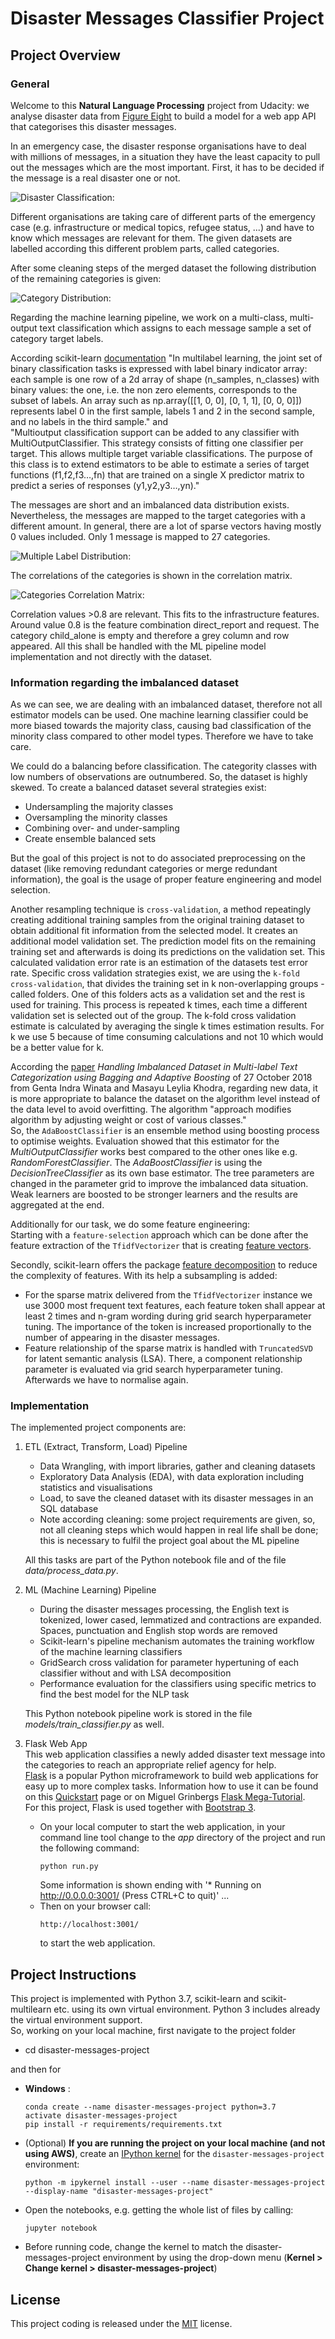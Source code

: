 [//]: # (Image References)

[image1]: ./images/CleanedDataset_disaster_messages_distr.PNG "Disaster Classification:"
[image2]: ./images/CleanedDataset_disaster_messages_categories_distr.PNG "Category Distribution:"
[image3]: ./images/CleanedDataset_disaster_messages_multipleCategoryLabelsDistribution.PNG "Multiple Label Distribution:"
[image4]: ./images/DisasterMessages_categories_correlationMatrix.PNG "Categories Correlation Matrix:"


# Disaster Messages Classifier Project

## Project Overview
### General
Welcome to this **Natural Language Processing** project from Udacity: we analyse disaster data from [Figure Eight](https://www.figure-eight.com/) to build a model for a web app API that categorises this disaster messages.

In an emergency case, the disaster response organisations have to deal with millions of messages, in a situation they have the least capacity to pull out the messages which are the most important. First, it has to be decided if the message is a real disaster one or not.

![Disaster Classification:][image1]


Different organisations are taking care of different parts of the emergency case (e.g. infrastructure or medical topics, refugee status, ...) and have to know which messages are relevant for them. The given datasets are labelled according this different problem parts, called categories.

After some cleaning steps of the merged dataset the following distribution of the remaining categories is given:

![Category Distribution:][image2]

Regarding the machine learning pipeline, we work on a multi-class, multi-output text classification which assigns to each message sample a set of category target labels.<br>

According scikit-learn [documentation](https://scikit-learn.org/stable/modules/multiclass.html) "In multilabel learning, the joint set of binary classification tasks is expressed with label binary indicator array: each sample is one row of a 2d array of shape (n_samples, n_classes) with binary values: the one, i.e. the non zero elements, corresponds to the subset of labels. An array such as np.array([[1, 0, 0], [0, 1, 1], [0, 0, 0]]) represents label 0 in the first sample, labels 1 and 2 in the second sample, and no labels in the third sample." and<br>
"Multioutput classification support can be added to any classifier with MultiOutputClassifier. This strategy consists of fitting one classifier per target. This allows multiple target variable classifications. The purpose of this class is to extend estimators to be able to estimate a series of target functions (f1,f2,f3…,fn) that are trained on a single X predictor matrix to predict a series of responses (y1,y2,y3…,yn)."

The messages are short and an imbalanced data distribution exists. Nevertheless, the messages are mapped to the target categories with a different amount. In general, there are a lot of sparse vectors having mostly 0 values included. Only 1 message is mapped to 27 categories.

![Multiple Label Distribution:][image3]

The correlations of the categories is shown in the correlation matrix.

![Categories Correlation Matrix:][image4]

Correlation values >0.8 are relevant. This fits to the infrastructure features. Around value 0.8 is the feature combination direct_report and request. The category child_alone is empty and therefore a grey column and row appeared. All this shall be handled with the ML pipeline model implementation and not directly with the dataset.

### Information regarding the imbalanced dataset
As we can see, we are dealing with an imbalanced dataset, therefore not all estimator models can be used. One machine learning classifier could be more biased towards the majority class, causing bad classification of the minority class compared to other model types. Therefore we have to take care.

We could do a balancing before classification. The categority classes with low numbers of observations are outnumbered. So, the dataset is highly skewed. To create a balanced dataset several strategies exist:
- Undersampling the majority classes
- Oversampling the minority classes
- Combining over- and under-sampling
- Create ensemble balanced sets

But the goal of this project is not to do associated preprocessing on the dataset (like removing redundant categories or merge redundant information), the goal is the usage of proper feature engineering and model selection.

Another resampling technique is `cross-validation`, a method repeatingly creating additional training samples from the original training dataset to obtain additional fit information from the selected model. It creates an additional model validation set. The prediction model fits on the remaining training set and afterwards is doing its predictions on the validation set. This calculated validation error rate is an estimation of the datasets test error rate. Specific cross validation strategies exist, we are using the `k-fold cross-validation`, that divides the training set in k non-overlapping groups - called folders. One of this folders acts as a validation set and the rest is used for training. This process is repeated k times, each time a different validation set is selected out of the group. The k-fold cross validation estimate is calculated by averaging the single k times estimation results. For k we use 5 because of time consuming calculations and not 10 which would be a better value for k.

According the [paper](https://arxiv.org/ftp/arxiv/papers/1810/1810.11612.pdf) <i>Handling Imbalanced Dataset in Multi-label Text Categorization using Bagging and Adaptive Boosting</i> of 27 October 2018 from Genta Indra Winata and Masayu Leylia Khodra, regarding new data, it is more appropriate to balance the dataset on the algorithm level instead of the data level to avoid overfitting. The algorithm "approach modifies algorithm by adjusting weight or cost of various classes."<br>
So, the `AdaBoostClassifier` is an ensemble method using boosting process to optimise weights. Evaluation showed that this estimator for the <i>MultiOutputClassifier</i> works best compared to the other ones like e.g. <i>RandomForestClassifier</i>. The <i>AdaBoostClassifier</i> is using the <i>DecisionTreeClassifier</i> as its own base estimator. The tree parameters are changed in the parameter grid to improve the imbalanced data situation. Weak learners are boosted to be stronger learners and the results are aggregated at the end.

Additionally for our task, we do some feature engineering:<br>
Starting with a `feature-selection` approach which can be done after the feature extraction of the `TfidfVectorizer` that is creating [feature vectors](https://scikit-learn.org/stable/modules/generated/sklearn.feature_extraction.text.TfidfVectorizer.html#sklearn.feature_extraction.text.TfidfVectorizer).

Secondly, scikit-learn offers the package [feature decomposition](https://scikit-learn.org/stable/modules/classes.html#module-sklearn.decomposition) to reduce the complexity of features. With its help a subsampling is added:
- For the sparse matrix delivered from the `TfidfVectorizer` instance we use 3000 most frequent text features, each feature token shall appear at least 2 times and n-gram wording during grid search hyperparameter tuning. The  importance of the token is increased proportionally to the number of appearing in the disaster messages.
- Feature relationship of the sparse matrix is handled with `TruncatedSVD` for latent semantic analysis (LSA). There, a component relationship parameter is evaluated via grid search hyperparameter tuning. Afterwards we have to normalise again.

### Implementation
The implemented project components are:
1. ETL (Extract, Transform, Load) Pipeline
   - Data Wrangling, with import libraries, gather and cleaning datasets
   - Exploratory Data Analysis (EDA), with data exploration including statistics and visualisations
   - Load, to save the cleaned dataset with its disaster messages in an SQL database
   - Note according cleaning: some project requirements are given, so, not all cleaning steps which would happen in real life shall be done; this is necessary to fulfil the project goal about the ML pipeline
   
   All this tasks are part of the Python notebook file and of the file <i>data/process_data.py</i>.

2. ML (Machine Learning) Pipeline
   - During the disaster messages processing, the English text is tokenized, lower cased, lemmatized and contractions are expanded. Spaces, punctuation and English stop words are removed
   - Scikit-learn's pipeline mechanism automates the training workflow of the machine learning classifiers
   - GridSearch cross validation for parameter hypertuning of each classifier without and with LSA decomposition
   - Performance evaluation for the classifiers using specific metrics to find the best model for the NLP task
   
   This Python notebook pipeline work is stored in the file <i>models/train_classifier.py</i> as well. 
   
3. Flask Web App<br>
This web application classifies a newly added disaster text message into the categories to reach an appropriate relief agency for help.<br>
[Flask](https://palletsprojects.com/p/flask/) is a popular Python microframework to build web applications for easy up to more complex tasks. Information how to use it can be found on this [Quickstart](https://flask.palletsprojects.com/en/1.1.x/quickstart/#static-files) page or on Miguel Grinbergs [Flask Mega-Tutorial](https://blog.miguelgrinberg.com/post/the-flask-mega-tutorial-part-i-hello-world).<br>
For this project, Flask is used together with [Bootstrap 3](https://www.w3schools.com/bootstrap/default.asp).

   - On your local computer to start the web application, in your command line tool change to the <i>app</i> directory of the project and run the following command: 
     ```
     python run.py
     ```
     Some information is shown ending with '* Running on http://0.0.0.0:3001/ (Press CTRL+C to quit)' ...
   - Then on your browser call:
     ```
     http://localhost:3001/
     ```
     to start the web application.

## Project Instructions
This project is implemented with Python 3.7, scikit-learn and scikit-multilearn etc. using its own virtual environment. Python 3 includes already the virtual environment support.<br>
So, working on your local machine, first navigate to the project folder
- cd disaster-messages-project

and then for 
- __Windows__ :
	```
	conda create --name disaster-messages-project python=3.7
	activate disaster-messages-project
	pip install -r requirements/requirements.txt
	```
- (Optional) **If you are running the project on your local machine (and not using AWS)**, create an [IPython kernel](http://ipython.readthedocs.io/en/stable/install/kernel_install.html) for the `disaster-messages-project` environment:
	```
	python -m ipykernel install --user --name disaster-messages-project --display-name "disaster-messages-project"
	```
- Open the notebooks, e.g. getting the whole list of files by calling:
	```
	jupyter notebook
	```
- Before running code, change the kernel to match the disaster-messages-project environment by using the drop-down menu (**Kernel > Change kernel > disaster-messages-project**)

## License
This project coding is released under the [MIT](https://github.com/IloBe/NLP_Disaster_Messages_Relief_master/blob/master/LICENSE) license.
